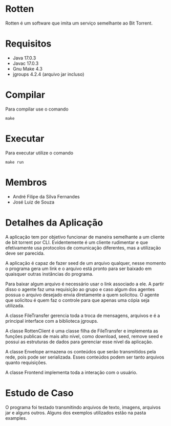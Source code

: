 # Rotten 
Rotten é um software que imita um serviço semelhante ao Bit Torrent.

# Requisitos
- Java 17.0.3
- Javac 17.0.3
- Gnu Make 4.3
- jgroups 4.2.4 (arquivo jar incluso)

# Compilar
Para compilar use o comando 
```
make
```

# Executar
Para executar utilize o comando
```
make run
```

# Membros   
- André Filipe da Silva Fernandes
- José Luiz de Souza 

# Detalhes da Aplicação
A aplicação tem por objetivo funcionar de maneira semelhante a um cliente de bit torrent por CLI. Evidentemente é um cliente rudimentar e que efetivamente usa protocolos de comunicação diferentes, mas a utilização deve ser parecida.

A aplicação é capaz de fazer seed de um arquivo qualquer, nesse momento o programa gera um link e o arquivo está pronto para ser baixado em quaisquer outras instâncias do programa. 

Para baixar algum arquivo é necessário usar o link associado a ele. A partir disso o agente faz uma requisição ao grupo e caso algum dos agentes possua o arquivo desejado envia diretamente a quem solicitou. O agente que solicitou é quem faz o controle para que apenas uma cópia seja utilizada.

A classe FileTransfer gerencia toda a troca de mensagens, arquivos e é a principal interface com a biblioteca jgroups.

A classe RottenClient é uma classe filha de FileTransfer e implementa as funções publicas de mais alto nível, como download, seed, remove seed e possui as estruturas de dados para gerenciar esse nível da aplicação.

A classe Envelope armazena os conteúdos que serão transmitidos pela rede, pois pode ser serializada. Esses conteúdos podem ser tanto arquivos quanto requisições. 

A classe Frontend implementa toda a interação com o usuário.

# Estudo de Caso 
O programa foi testado transmitindo arquivos de texto, imagens, arquivos jar e alguns outros. 
Alguns dos exemplos utilizados estão na pasta examples.
